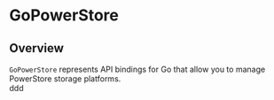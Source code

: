 # GoPowerStore

## Overview
```GoPowerStore``` represents API bindings for Go that allow you to manage PowerStore storage platforms.  
ddd

